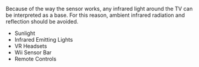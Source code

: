 Because of the way the sensor works, any infrared light around the TV can be interpreted as a base. For this reason, ambient infrared radiation and reflection should be avoided.

* Sunlight
* Infrared Emitting Lights
* VR Headsets
* Wii Sensor Bar
* Remote Controls
